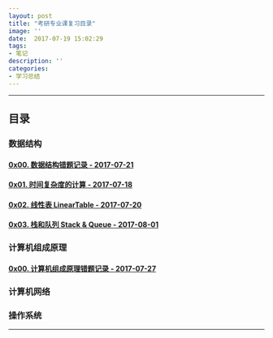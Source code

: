 ```yaml
---
layout: post
title: "考研专业课复习目录"
image: ''
date:  2017-07-19 15:02:29
tags:
- 笔记
description: ''
categories:
- 学习总结
---
```


---  
## 目录

### 数据结构

#### [0x00. 数据结构错题记录 - 2017-07-21](../dsmistakebook)
#### [0x01. 时间复杂度的计算 - 2017-07-18](../timecomplexity)
#### [0x02. 线性表 LinearTable - 2017-07-20](../sequencelist)
#### [0x03. 栈和队列 Stack & Queue - 2017-08-01](../stackandqueue)

### 计算机组成原理
#### [0x00. 计算机组成原理错题记录 - 2017-07-27](../coamistakebook)

### 计算机网络

### 操作系统

---  
